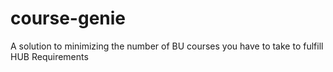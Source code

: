 # course-genie
A solution to minimizing the number of BU courses you have to take to fulfill HUB Requirements
